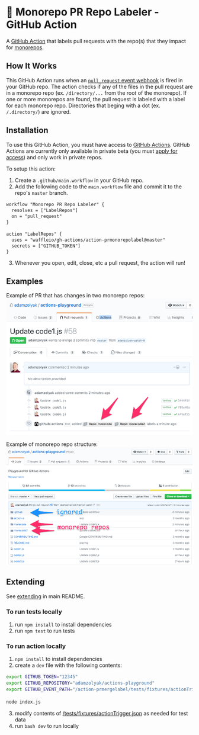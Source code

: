 # 🚊 Monorepo PR Repo Labeler - GitHub Action

A [GitHub Action](https://github.com/features/actions) that labels pull requests with the repo(s) that they impact for [monorepos](https://en.wikipedia.org/wiki/Monorepo).

## How It Works

This GitHub Action runs when an [`pull_request` event webhook](https://developer.github.com/v3/activity/events/types/#issuesevent) is fired in your GitHub repo. The action checks if any of the files in the pull request are in a monorepo repo (ex. `/directory/...` from the root of the monorepo). If one or more monorepos are found, the pull request is labeled with a label for each monorepo repo. Directories that beging with a dot (ex. `/.directory/`) are ignored.

## Installation

To use this GitHub Action, you must have access to [GitHub Actions](https://github.com/features/actions). GitHub Actions are currently only available in private beta (you must [apply for access](https://github.com/features/actions)) and only work in private repos.

To setup this action:

1. Create a `.github/main.workflow` in your GitHub repo.
2. Add the following code to the `main.workflow` file and commit it to the repo's `master` branch.

```
workflow "Monorepo PR Repo Labeler" {
  resolves = ["LabelRepos"]
  on = "pull_request"
}

action "LabelRepos" {
  uses = "waffleio/gh-actions/action-prmonorepolabel@master"
  secrets = ["GITHUB_TOKEN"]
}
```

3. Whenever you open, edit, close, etc a pull request, the action will run!

## Examples

Example of PR that has changes in two monorepo repos:
![GitHub Logo](./docs/labels.png)

Example of monorepo repo structure:
![GitHub Logo](./docs/repos.png)

## Extending

See [extending](../README.md#extending) in main README.

### To run tests locally

1. run `npm install` to install dependencies
2. run `npm test` to run tests

### To run action locally

1. `npm install` to install dependencies
2. create a `dev` file with the following contents:

```bash
export GITHUB_TOKEN="12345"
export GITHUB_REPOSITORY="adamzolyak/actions-playground"
export GITHUB_EVENT_PATH="/action-prmergelabel/tests/fixtures/actionTrigger.json"

node index.js
```

3. modify contents of [/tests/fixtures/actionTrigger.json](./tests/fixtures/actionTrigger.json) as needed for test data
4. run `bash dev` to run locally
